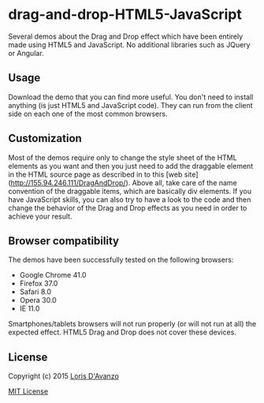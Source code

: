 # drag-and-drop-HTML5-JavaScript
Several demos about the Drag and Drop effect which have been entirely made using HTML5 and JavaScript.
No additional libraries such as JQuery or Angular.

## Usage
Download the demo that you can find more useful. You don't need to install anything (is just HTML5 and JavaScript code). 
They can run from the client side on each one of the most common browsers.

## Customization
Most of the demos require only to change the style sheet of the HTML elements as you want and then
you just need to add the draggable element in the HTML source page as described in to this [web site] (http://155.94.246.111/DragAndDrop/).
Above all, take care of the name convention of the draggable items, which are basically div elements.
If you have JavaScript skills, you can also try to have a look to the code and then change the behavior of the Drag and Drop effects
as you need in order to achieve your result.

## Browser compatibility
The demos have been successfully tested on the following browsers:
* Google Chrome 41.0
* Firefox 37.0
* Safari 8.0
* Opera 30.0
* IE 11.0

Smartphones/tablets browsers will not run properly (or will not run at all) the expected effect.
HTML5 Drag and Drop does not cover these devices.

## License

Copyright (c) 2015 [Loris D'Avanzo](mailto:loris.davanzo@gmail.com)

[MIT License](https://github.com/lordav89/drag-and-drop-HTML5-JavaScript/blob/master/LICENSE)
